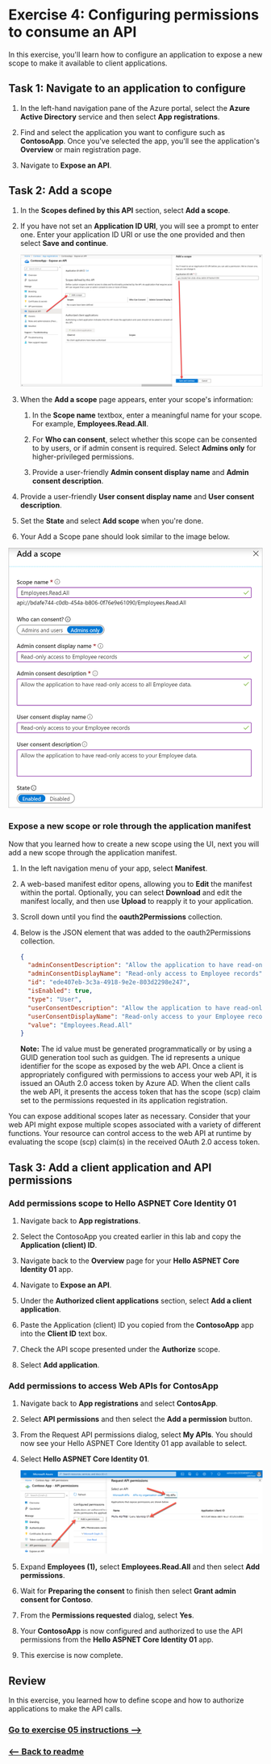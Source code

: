 ﻿# Exercise 4: Configuring permissions to consume an API

In this exercise, you'll learn how to configure an application to expose a new scope to make it available to client applications.
## Task 1: Navigate to an application to configure

1. In the left-hand navigation pane of the Azure portal, select the **Azure Active Directory** service and then select **App registrations**.

1. Find and select the application you want to configure such as **ContosoApp**. Once you've selected the app, you'll see the application's **Overview** or main registration page.

1. Navigate to **Expose an API**.

## Task 2: Add a scope

1. In the **Scopes defined by this API** section, select **Add a scope**.

1. If you have not set an **Application ID URI**, you will see a prompt to enter one. Enter your application ID URI or use the one provided and then select **Save and continue**.

    ![Main claims screen displaying logged in user information.](../Linked_Image_Files/exercise_3_permissions_expose_api_image_1.png)

1. When the **Add a scope** page appears, enter your scope's information:

    1. In the **Scope name** textbox, enter a meaningful name for your scope. For example, **Employees.Read.All**.

    1. For **Who can consent**, select whether this scope can be consented to by users, or if admin consent is required. Select **Admins only** for higher-privileged permissions.

    1. Provide a user-friendly **Admin consent display name** and **Admin consent description**.

1. Provide a user-friendly **User consent display name** and **User consent description**.

1. Set the **State** and select **Add scope** when you're done.

1. Your Add a Scope pane should look similar to the image below.

![Add a scope pane.](../Linked_Image_Files/exercise_3_permissions_expose_api_image_2.png)

### Expose a new scope or role through the application manifest

Now that you learned how to create a new scope using the UI, next you will add a new scope through the application manifest.

1. In the left navigation menu of your app, select **Manifest**.

1. A web-based manifest editor opens, allowing you to **Edit** the manifest within the portal. Optionally, you can select **Download** and edit the manifest locally, and then use **Upload** to reapply it to your application.

1. Scroll down until you find the **oauth2Permissions** collection.

1. Below is the JSON element that was added to the oauth2Permissions collection.

    ```json
    {
      "adminConsentDescription": "Allow the application to have read-only access to all Employee data.",
      "adminConsentDisplayName": "Read-only access to Employee records",
      "id": "ede407eb-3c3a-4918-9e2e-803d2298e247",
      "isEnabled": true,
      "type": "User",
      "userConsentDescription": "Allow the application to have read-only access to your Employee data.",
      "userConsentDisplayName": "Read-only access to your Employee records",
      "value": "Employees.Read.All"
    }
    ```

    **Note:** The id value must be generated programmatically or by using a GUID generation tool such as guidgen. The id represents a unique identifier for the scope as exposed by the web API. Once a client is appropriately configured with permissions to access your web API, it is issued an OAuth 2.0 access token by Azure AD. When the client calls the web API, it presents the access token that has the scope (scp) claim set to the permissions requested in its application registration.

You can expose additional scopes later as necessary. Consider that your web API might expose multiple scopes associated with a variety of different functions. Your resource can control access to the web API at runtime by evaluating the scope (scp) claim(s) in the received OAuth 2.0 access token.
    

## Task 3: Add a client application and API permissions

### Add permissions scope to Hello ASPNET Core Identity 01

1. Navigate back to **App registrations**.

1. Select the ContosoApp you created earlier in this lab and copy the **Application (client) ID**.

1. Navigate back to the **Overview** page for your **Hello ASPNET Core Identity 01** app.

1. Navigate to **Expose an API**.

1. Under the **Authorized client applications** section, select **Add a client application**.

1. Paste the Application (client) ID you copied from the **ContosoApp** app into the **Client ID** text box.

1. Check the API scope presented under the **Authorize** scope.

1. Select **Add application**.

### Add permissions to access Web APIs for ContosApp

1. Navigate back to **App registrations** and select **ContosApp**.

1. Select **API permissions** and then select the **Add a permission** button.

1. From the Request API permissions dialog, select **My APIs**. You should now see your Hello ASPNET Core Identity 01 app available to select.

1. Select **Hello ASPNET Core Identity 01**.

    ![Add a scope pane.](../Linked_Image_Files/exercise_3_permissions_expose_api_image_3.png)

1. Expand **Employees (1),** select **Employees.Read.All** and then select **Add permissions**.

1. Wait for **Preparing the consent** to finish then select **Grant admin consent for Contoso**.

1. From the **Permissions requested** dialog, select **Yes**.

1. Your **ContosoApp** is now configured and authorized to use the API permissions from the **Hello ASPNET Core Identity 01** app.

1. This exercise is now complete.

## Review

In this exercise, you learned how to define scope and how to authorize applications to make the API calls.


### [Go to exercise 05 instructions -->](06-Exercise-5-Implementing-authorization-to-consume-an-API.md)

### [<-- Back to readme](README.md)